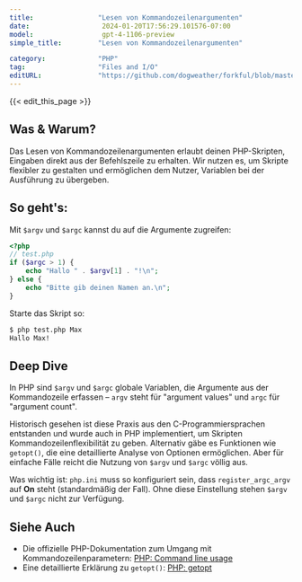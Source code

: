 ```yaml
---
title:                "Lesen von Kommandozeilenargumenten"
date:                  2024-01-20T17:56:29.101576-07:00
model:                 gpt-4-1106-preview
simple_title:         "Lesen von Kommandozeilenargumenten"

category:             "PHP"
tag:                  "Files and I/O"
editURL:              "https://github.com/dogweather/forkful/blob/master/content/de/php/reading-command-line-arguments.md"
---
```


{{< edit_this_page >}}

## Was & Warum?
Das Lesen von Kommandozeilenargumenten erlaubt deinen PHP-Skripten, Eingaben direkt aus der Befehlszeile zu erhalten. Wir nutzen es, um Skripte flexibler zu gestalten und ermöglichen dem Nutzer, Variablen bei der Ausführung zu übergeben.

## So geht's:
Mit `$argv` und `$argc` kannst du auf die Argumente zugreifen:

```php
<?php
// test.php
if ($argc > 1) {
    echo "Hallo " . $argv[1] . "!\n";
} else {
    echo "Bitte gib deinen Namen an.\n";
}
```

Starte das Skript so:

```bash
$ php test.php Max
Hallo Max!
```

## Deep Dive
In PHP sind `$argv` und `$argc` globale Variablen, die Argumente aus der Kommandozeile erfassen – `argv` steht für "argument values" und `argc` für "argument count". 

Historisch gesehen ist diese Praxis aus den C-Programmiersprachen entstanden und wurde auch in PHP implementiert, um Skripten Kommandozeilenflexibilität zu geben. Alternativ gäbe es Funktionen wie `getopt()`, die eine detaillierte Analyse von Optionen ermöglichen. Aber für einfache Fälle reicht die Nutzung von `$argv` und `$argc` völlig aus.

Was wichtig ist: `php.ini` muss so konfiguriert sein, dass `register_argc_argv` auf **On** steht (standardmäßig der Fall). Ohne diese Einstellung stehen `$argv` und `$argc` nicht zur Verfügung.

## Siehe Auch
- Die offizielle PHP-Dokumentation zum Umgang mit Kommandozeilenparametern: [PHP: Command line usage](https://www.php.net/manual/en/features.commandline.php)
- Eine detaillierte Erklärung zu `getopt()`: [PHP: getopt](https://www.php.net/manual/en/function.getopt.php)
